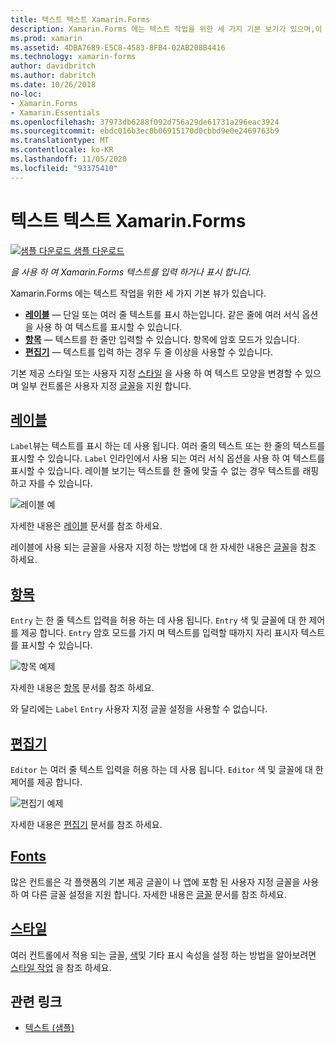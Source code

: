 ```yaml
---
title: 텍스트 텍스트 Xamarin.Forms
description: Xamarin.Forms 에는 텍스트 작업을 위한 세 가지 기본 보기가 있으며,이 문서에서는이를 사용 하 여 응용 프로그램에 텍스트를 입력 하 고 표시 하는 방법을 설명 합니다 Xamarin.Forms .
ms.prod: xamarin
ms.assetid: 4DBA7689-E5C8-4583-8FB4-02AB208B4416
ms.technology: xamarin-forms
author: davidbritch
ms.author: dabritch
ms.date: 10/26/2018
no-loc:
- Xamarin.Forms
- Xamarin.Essentials
ms.openlocfilehash: 37973db6288f092d756a29de61731a296eac3924
ms.sourcegitcommit: ebdc016b3ec0b06915170d0cbbd9e0e2469763b9
ms.translationtype: MT
ms.contentlocale: ko-KR
ms.lasthandoff: 11/05/2020
ms.locfileid: "93375410"
---
```

# <a name="text-in-no-locxamarinforms"></a>텍스트 텍스트 Xamarin.Forms

[![샘플 다운로드](~/media/shared/download.png) 샘플 다운로드](/samples/xamarin/xamarin-forms-samples/userinterface-text)

_을 사용 하 여 Xamarin.Forms 텍스트를 입력 하거나 표시 합니다._

Xamarin.Forms 에는 텍스트 작업을 위한 세 가지 기본 뷰가 있습니다.

- **[레이블](#label)** &mdash; 단일 또는 여러 줄 텍스트를 표시 하는입니다. 같은 줄에 여러 서식 옵션을 사용 하 여 텍스트를 표시할 수 있습니다.
- **[항목](#entry)** &mdash; 텍스트를 한 줄만 입력할 수 있습니다. 항목에 암호 모드가 있습니다.
- **[편집기](#editor)** &mdash; 텍스트를 입력 하는 경우 두 줄 이상을 사용할 수 있습니다.

기본 제공 스타일 또는 사용자 지정 [스타일](#styles) 을 사용 하 여 텍스트 모양을 변경할 수 있으며 일부 컨트롤은 사용자 지정 [글꼴](#fonts)을 지원 합니다.

## <a name="label"></a>[레이블](label.md)

`Label`뷰는 텍스트를 표시 하는 데 사용 됩니다. 여러 줄의 텍스트 또는 한 줄의 텍스트를 표시할 수 있습니다. `Label` 인라인에서 사용 되는 여러 서식 옵션을 사용 하 여 텍스트를 표시할 수 있습니다. 레이블 보기는 텍스트를 한 줄에 맞출 수 없는 경우 텍스트를 래핑하고 자를 수 있습니다.

![레이블 예](images/label.png)

자세한 내용은 [레이블](label.md) 문서를 참조 하세요.

레이블에 사용 되는 글꼴을 사용자 지정 하는 방법에 대 한 자세한 내용은 [글꼴](fonts.md)을 참조 하세요.

## <a name="entry"></a>[항목](entry.md)

`Entry` 는 한 줄 텍스트 입력을 허용 하는 데 사용 됩니다. `Entry` 색 및 글꼴에 대 한 제어를 제공 합니다. `Entry` 암호 모드를 가지 며 텍스트를 입력할 때까지 자리 표시자 텍스트를 표시할 수 있습니다.

![항목 예제](images/entry.png)

자세한 내용은 [항목](entry.md) 문서를 참조 하세요.

와 달리에는 `Label` `Entry` 사용자 지정 글꼴 설정을 사용할 수 없습니다.

## <a name="editor"></a>[편집기](editor.md)

`Editor` 는 여러 줄 텍스트 입력을 허용 하는 데 사용 됩니다. `Editor` 색 및 글꼴에 대 한 제어를 제공 합니다.

![편집기 예제](images/editor.png)

자세한 내용은 [편집기](editor.md) 문서를 참조 하세요.

## <a name="fonts"></a>[Fonts](fonts.md)

많은 컨트롤은 각 플랫폼의 기본 제공 글꼴이 나 앱에 포함 된 사용자 지정 글꼴을 사용 하 여 다른 글꼴 설정을 지원 합니다. 자세한 내용은 [글꼴](fonts.md) 문서를 참조 하세요.

## <a name="styles"></a>[스타일](styles.md)

여러 컨트롤에서 적용 되는 글꼴, [색](~/xamarin-forms/user-interface/colors.md)및 기타 표시 속성을 설정 하는 방법을 알아보려면 [스타일 작업](~/xamarin-forms/user-interface/styles/index.md) 을 참조 하세요.

## <a name="related-links"></a>관련 링크

- [텍스트 (샘플)](/samples/xamarin/xamarin-forms-samples/userinterface-text)